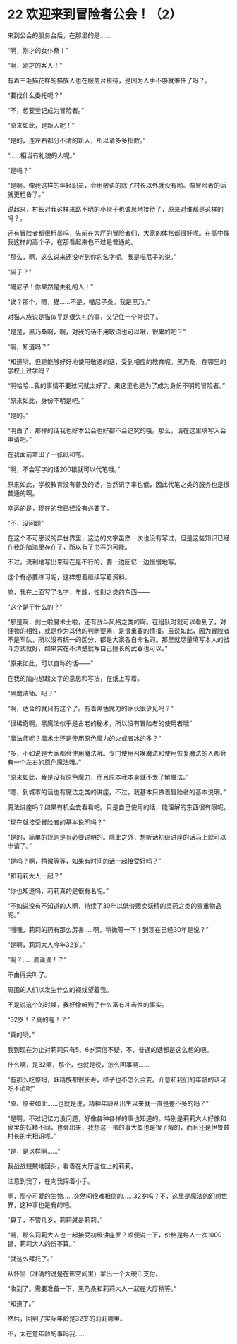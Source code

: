 # 22 欢迎来到冒险者公会！（2）

来到公会的服务台后，在那里的是......

“啊，刚才的女仆桑！”

“啊，刚才的客人！”

有着三毛猫花样的猫族人也在服务台接待，是因为人手不够就兼任了吗？。

“要找什么委托呢？”

“不，想要登记成为冒险者。”

“原来如此，是新人呢！”

“是的，连左右都分不清的新人，所以请多多指教。”

“……相当有礼貌的人呢。”

“是吗？”

“是啊。像我这样的年轻职员，会用敬语的除了村长以外就没有哟。像冒险者的话就更粗鲁了。”

说起来，村长对我这样来路不明的小伙子也诚恳地接待了，原来对谁都是这样的吗？。

还有冒险者都很粗暴吗，先前在大厅的冒险者们，大家的体格都很好呢。在高中像我这样的高个子，在那看起来也不过是普通的。

“那么，啊，这么说来还没听到你的名字呢。我是喵尼子的说。”

“猫子？”

“喵尼子！你果然是失礼的人！”

“诶？那个，嗯，猫……不是，喵尼子桑。我是黑乃。”

对猫人族说是猫似乎是很失礼的事，又记住一个常识了。

“是是，黑乃桑啊，啊，对我的话不用敬语也可以哦，很累的吧？”

“啊，知道吗？”

“知道哟。但是能够好好地使用敬语的话，受到相应的教育呢。黑乃桑，在哪里的学校上过学吗？

“啊哈哈...我的事情不要过问就太好了。来这里也是为了成为身份不明的冒险者。”

“原来如此，身份不明是吧。”

“是的。”

“明白了，那样的话我也好本公会也好都不会追究的哦。那么，请在这里填写入会申请吧。”

在我面前拿出了一张纸和笔。

“啊，不会写字的话200银就可以代笔哦。”

原来如此，学校教育没有普及的话，当然识字率也低，因此代笔之类的服务也是很普通的啊。

幸运的是，现在的我已经没有必要了。

“不，没问题”

在这个不可思议的异世界里，这边的文字虽然一次也没有写过，但是这些知识已经在我的脑海里存在了，所以有了书写的可能。

不过，流利地写出来现在是不行的，要一边回忆一边慢慢地写。

这个有必要练习呢，这样想着继续写着资料。

嘛，我在上面写了名字，年龄，性别之类的东西——

“这个是干什么的？”

“那是啊，剑士啦魔术士啦，还有战斗风格之类的啊。在组队时就可以看到了，对怪物的相性，或是作为其他的判断要素，是很重要的情报。虽说如此，因为冒险者不是军队，所以没有统一的区分，都是大家各自命名的。那里就尽量填写本人的战斗方式就好，如果实在不清楚就写自己擅长的武器也可以。”

“原来如此，可以自称的话——”

在我的脑内想起文字的意思和写法，在纸上写着。

“黑魔法师、吗？”

“啊，适合的就只有这个了。有着黑色魔力的家伙很少见吗？”

“很稀奇啊，黑魔法似乎是古老的秘术，所以没有冒险者的使用者哦”

“魔法师呢？魔术士还是使用原色魔力的火或者冰的多？”

“多，不如说是大家都会使用魔法哦。专门使用召唤魔法和使用恢复魔法的人都会有一个左右的原色魔法哦。”

“原来如此，我是没有原色魔力，而且原本我本身就不太了解魔法。”

“嗯，到城市的话也有魔法之类的讲座，不过，我基本只做着冒险者的基本说明。”

魔法讲座吗？如果有机会去看看吧。只是自己使用的话，能理解的东西很有限呢。

“现在就接受冒险者的基本说明吗？”

“是的，简单的规则是有必要说明的。除此之外，想听话初级讲座的话马上就可以申请了。”

“是吗？啊，稍微等等，如果有时间的话一起接受好吗？”

“和莉莉大人一起？”

“你也知道吗，莉莉真的是很有名呢。”

“不如说没有不知道的人啊，持续了30年以低价贩卖妖精的灵药之类的贵重物品呢。”

“哦哦，莉莉的药有那么厉害.....啊，稍微等一下！到现在已经30年是说？”

“是啊，莉莉大人今年32岁。”

“啊？......诶诶诶！？”

不由得尖叫了。

周围的人们以发生什么的视线望着我。

不是说这个的时候，我好像听到了什么富有冲击性的事实。

“32岁！？真的喔！？”

“真的哟。”

我到现在为止对莉莉只有5、6岁深信不疑，不，普通的话都是这么想的吧。

什么啊，是32啊，那个，也就是说，怎么回事啊……

“有那么吃惊吗，妖精族都很长寿，样子也不怎么会变。介意和我们的年龄的话可吃不消呢”

“原、原来如此……也就是说，精神年龄从出生以来就一直是差不多的吗？”

“是啊，不过记忆力没问题，好像各种各样的事也知道的。特别是莉莉大人好像和泉里的妖精不同，也会出来，我想这一带的事大概也是很了解的，而且还是伊鲁兹村长的老相识呢。”

“是，是这样啊……”

我战战兢兢地回头，看着在大厅座位上的莉莉。

注意到我了，在向我挥着小手。

啊，那个可爱的生物……突然间很难相信的……32岁吗？不，这里是魔法的幻想世界，这种事也是有的吧。

“算了，不管几岁，莉莉就是莉莉。”

“啊，那么莉莉大人也一起接受初级讲座罗？顺便说一下，价格是每人一次1000银，莉莉大人的份不算。”

“就这么拜托了。”

从怀里（准确的说是在影空间里）拿出一个大硬币支付。

“收到了。需要准备一下，黑乃桑和莉莉大人一起在大厅稍等。”

“知道了。”

然后，回到了实际年龄是32岁的莉莉哪里。

不，太在意年龄的事吗我……
